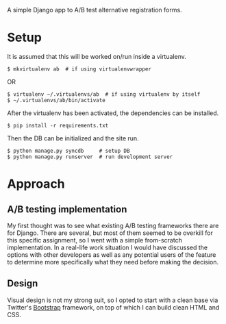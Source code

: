 A simple Django app to A/B test alternative registration forms.


Setup
=====

It is assumed that this will be worked on/run inside a virtualenv.

    $ mkvirtualenv ab  # if using virtualenvwrapper

OR

    $ virtualenv ~/.virtualenvs/ab  # if using virtualenv by itself
    $ ~/.virtualenvs/ab/bin/activate

After the virtualenv has been activated, the dependencies can be installed.

    $ pip install -r requirements.txt

Then the DB can be initialized and the site run.

    $ python manage.py syncdb     # setup DB
    $ python manage.py runserver  # run development server


Approach
========

A/B testing implementation
--------------------------

My first thought was to see what existing A/B testing frameworks there
are for Django. There are several, but most of them seemed to be
overkill for this specific assignment, so I went with a simple
from-scratch implementation. In a real-life work situation I would
have discussed the options with other developers as well as any
potential users of the feature to determine more specifically what
they need before making the decision.

Design
------

Visual design is not my strong suit, so I opted to start with a clean
base via Twitter's [Bootstrap][] framework, on top of which I can
build clean HTML and CSS.


[Bootstrap]: http://twitter.github.com/bootstrap/